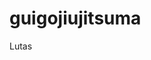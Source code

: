 
# guigojiujitsuma
Lutas 
<!-- Start of Smartsupp Live Chat script -->
<script type="text/javascript">
var _smartsupp = _smartsupp || {};
_smartsupp.key = '69ad216f4aba5b39db4b343d0b4ad56b7fc85f08';
window.smartsupp||(function(d) {
 var s,c,o=smartsupp=function(){ o._.push(arguments)};o._=[];
 s=d.getElementsByTagName('script')[0];c=d.createElement('script');
 c.type='text/javascript';c.charset='utf-8';c.async=true;
 c.src='https://www.smartsuppchat.com/loader.js?';s.parentNode.insertBefore(c,s);
})(document);
</script>
